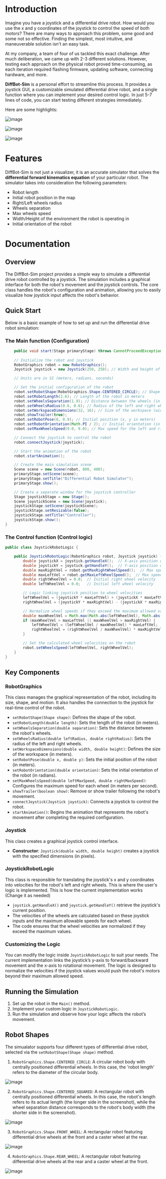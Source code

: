 # Introduction
Imagine you have a joystick and a differential drive robot. How would you use the x and y coordinates of the joystick to control the speed of both motors? There are many ways to approach this problem, some good and some not so effective. Finding the simplest, most intuitive, and maneuverable solution isn't an easy task.

At my company, a team of four of us tackled this exact challenge. After much deliberation, we came up with 2-3 different solutions. However, testing each approach on the physical robot proved time-consuming, as each iteration required flashing firmware, updating software, connecting hardware, and more.

**DiffBot-Sim** is a personal effort to streamline this process. It provides a joystick GUI, a customizable simulated differential drive robot, and a single function where you can implement your desired control logic. In just 5-7 lines of code, you can start testing different strategies immediately.

Here are some highlights:

![image](https://github.com/user-attachments/assets/09ac70b6-48fc-48e2-89b2-6081a113895c)


![image](https://github.com/user-attachments/assets/0329c1e1-a8b2-4e6d-a691-a9e78b871a98)


![image](https://github.com/user-attachments/assets/d2f7666e-e458-4660-b24b-284e7fb4909c)




# Features
DiffBot-Sim is not just a visualizer, it is an accurate simulator that solves the __differential forward kinematics equation__ of your particular robot. The simulator takes into consideration the following parameters:
* Robot length
* Initial robot position in the map
* Right/Left wheels radius
* Wheels separation
* Max wheels speed
* Width/Height of the environment the robot is operating in
* Initial orientation of the robot

# Documentation
## Overview
The DiffBot-Sim project provides a simple way to simulate a differential drive robot controlled by a joystick. The simulation includes a graphical interface for both the robot's movement and the joystick controls. The core class handles the robot's configuration and animation, allowing you to easily visualize how joystick input affects the robot's behavior.
## Quick Start
Below is a basic example of how to set up and run the differential drive robot simulation:
### The Main function (Configuration)
``` java
    public void start(Stage primaryStage) throws CannotProceedException {
    
    // Initialize the robot and joystick
    RobotGraphics robot = new RobotGraphics();
    Joystick joystick = new Joystick(250, 250); // Width and height of the joystick

    // Units are in SI (meters, radians, seconds)

    // Set the initial configuration of the robot
    robot.setRobotShape(RobotGraphics.Shape.CENTERED_CIRCLE); // Shape of the robot
    robot.setRobotLength(2.6); // Length of the robot in meters
    robot.setWheelsSeparation(1.9); // Distance between the wheels (in meters)
    robot.setWheelsRadius(0.6, 0.6); // Radius of the left and right wheels (in meters)
    robot.setWorkspaceDimensions(32, 16); // Size of the workspace (width x height in meters)
    robot.showTrailer(true);
    robot.setRobotPose(8, 0.9); // Initial position (x, y in meters)
    robot.setRobotOrientation(Math.PI / 2); // Initial orientation (in radians)
    robot.setMaxWheelsSpeed(9.0, 9.0); // Max speed for the left and right wheels (in m/s)

    // Connect the joystick to control the robot
    robot.connectJoystick(joystick);

    // Start the animation of the robot
    robot.startAnimation();

    // Create the main simulation scene
    Scene scene = new Scene(robot, 800, 400);
    primaryStage.setScene(scene);
    primaryStage.setTitle("Differential Robot Simulator");
    primaryStage.show();

    // Create a separate window for the joystick controller
    Stage joystickStage = new Stage();
    Scene joystickScene = new Scene(joystick);
    joystickStage.setScene(joystickScene);
    joystickStage.setResizable(false);
    joystickStage.setTitle("Controller");
    joystickStage.show();
}
```
### The Control function (Control logic)
``` java
public class JoystickRobotLogic {

    public JoystickRobotLogic(RobotGraphics robot, Joystick joystick) {
        double joystickX = joystick.getHandleX();  // X-axis position of the joystick
        double joystickY = joystick.getHandleY();  // Y-axis position of the joystick
        double maxRightVel = robot.getMaxRightWheelSpeed();  // Max speed for the right wheel
        double maxLeftVel = robot.getMaxLeftWheelSpeed();  // Max speed for the left wheel
        double rightWheelVel = 0.0;  // Initial right wheel velocity
        double leftWheelVel = 0.0;   // Initial left wheel velocity

        // Logic linking joystick position to wheel velocities
        leftWheelVel = (joystickY * maxLeftVel) + (joystickX * maxLeftVel);
        rightWheelVel = (joystickY * maxRightVel) - (joystickX * maxRightVel);

        // Normalize wheel speeds if they exceed the maximum allowed values
        double maxWheelVel = Math.max(Math.abs(leftWheelVel), Math.abs(rightWheelVel));
        if (maxWheelVel > maxLeftVel || maxWheelVel > maxRightVel) {
            leftWheelVel = (leftWheelVel / maxWheelVel) * maxLeftVel;
            rightWheelVel = (rightWheelVel / maxWheelVel) * maxRightVel;
        }

        // Set the calculated wheel velocities on the robot
        robot.setWheelsSpeed(leftWheelVel, rightWheelVel);
    }
}
```


## Key Components
### RobotGraphics
This class manages the graphical representation of the robot, including its size, shape, and motion. It also handles the connection to the joystick for real-time control of the robot.

* `setRobotShape(Shape shape)`: Defines the shape of the robot.
* `setRobotLength(double length)`: Sets the length of the robot (in meters).
* `setWheelsSeparation(double separation)`: Sets the distance between the robot's wheels.
* `setWheelsRadius(double leftRadius, double rightRadius)`: Sets the radius of the left and right wheels.
* `setWorkspaceDimensions(double width, double height)`: Defines the size of the workspace (in meters).
* `setRobotPose(double x, double y)`: Sets the initial position of the robot (in meters).
* `setRobotOrientation(double orientation)`: Sets the initial orientation of the robot (in radians).
* `setMaxWheelsSpeed(double leftMaxSpeed, double rightMaxSpeed)`: Configures the maximum speed for each wheel (in meters per second).
* `showTrailer(boolean show)`: Remove or show trailer following the robot's movement.
* `connectJoystick(Joystick joystick)`: Connects a joystick to control the robot.
* `startAnimation()`: Begins the animation that represents the robot's movement after completing the required configuration.

### Joystick
This class creates a graphical joystick control interface.
* **Constructor**: `Joystick(double width, double height)` creates a joystick with the specified dimensions (in pixels).

### JoystickRobotLogic
This class is responsible for translating the joystick's x and y coordinates into velocities for the robot's left and right wheels. This is where the user's logic is implemented.
This is how the current implementation works (Change it as needed)

* `joystick.getHandleX()` and `joystick.getHandleY()` retrieve the joystick's current position.
* The velocities of the wheels are calculated based on these joystick inputs and the maximum allowable speeds for each wheel.
* The code ensures that the wheel velocities are normalized if they exceed the maximum values.

### Customizing the Logic
You can modify the logic inside `JoystickRobotLogic` to suit your needs. The current implementation links the joystick’s y-axis to forward/backward movement and the x-axis to rotational movement. The logic is designed to normalize the velocities if the joystick values would push the robot's motors beyond their maximum allowed speed.

## Running the Simulation
1. Set up the robot in the `Main()` method.
2. Implement your custom logic in `JoystickRobotLogic`.
3. Run the simulation and observe how your logic affects the robot’s movement.

## Robot Shapes
The simualator supports four different types of differential drive robot, selected via the `setRobotShape(Shape shape)` method.
1. `RobotGraphics.Shape.CENTERED_CIRCLE`: A circular robot body with centrally positioned differential wheels. In this case, the 'robot length' refers to the diameter of the circular body.

![image](https://github.com/user-attachments/assets/c3f15227-1b1d-489c-a627-2e44295215e1)

2. `RobotGraphics.Shape.CENTERED_SQUARED`: A rectangular robot with centrally positioned differential wheels. In this case, the robot's length refers to its actual length (the longer side in the screenshot), while the wheel separation distance corresponds to the robot's body width (the shorter side in the screenshot).

![image](https://github.com/user-attachments/assets/9e33ecfd-11a2-477a-90d1-1b6d22f4ada5)

3. `RobotGraphics.Shape.FRONT_WHEEL`: A rectangular robot featuring differential drive wheels at the front and a caster wheel at the rear.

![image](https://github.com/user-attachments/assets/03d3c130-0433-4a4a-abe6-571eb221870a)

4. `RobotGraphics.Shape.REAR_WHEEL`: A rectangular robot featuring differential drive wheels at the rear and a caster wheel at the front.

![image](https://github.com/user-attachments/assets/9f960240-1b1c-462d-838b-2346d478d9a9)


